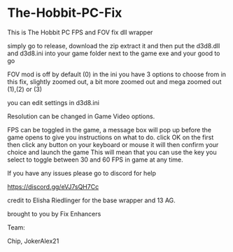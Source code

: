 # The-Hobbit-PC-Fix
This is The Hobbit PC FPS and FOV fix dll wrapper

simply go to release, download the zip extract it and then put the d3d8.dll and d3d8.ini into your game folder next to the game exe and your good to go 

FOV mod is off by default (0) in the ini you have 3 options to choose from in this fix, slightly zoomed out, a bit more zoomed out and mega zoomed out (1),(2) or (3) 

you can edit settings in d3d8.ini 

Resolution can be changed in Game Video options.   

FPS can be toggled in the game, a message box will pop up before the game opens to give you instructions on what to do. click OK on the first then click any button on your keyboard or mouse it will then confirm your choice and launch the 
game
This will mean that you can use the key you select to toggle between 30 and 60 FPS in game at any time.

If you have any issues please go to discord for help 

https://discord.gg/eVJ7sQH7Cc

credit to Elisha Riedlinger for the base wrapper and 13 AG.

brought to you by Fix Enhancers 

Team: 

Chip, JokerAlex21
